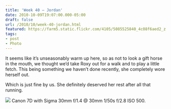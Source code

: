 ```yaml
---
title: 'Week 40 – Jordan'
date: 2010-10-09T19:07:00.000-05:00
draft: false
url: /2010/10/week-40-jordan.html
featured: https://farm5.static.flickr.com/4105/5085525840_4c08f6aed2_z.jpg
tags: 
- post
- Photo
---
```


It seems like it’s unseasonably warm up here, so as not to look a gift horse in the mouth, we thought we’d take Roxy out for a walk and to play a little fetch. This being something we haven’t done recently, she completely wore herself out.

Which is just fine by us. She definitely deserved her rest after all that running.

[![](https://farm5.static.flickr.com/4105/5085525840_4c08f6aed2_z.jpg)](https://www.flickr.com/photos/jhofker/5085525840) Canon 7D with Sigma 30mm f/1.4 @ 30mm 1/50s f/2.8 ISO 500.